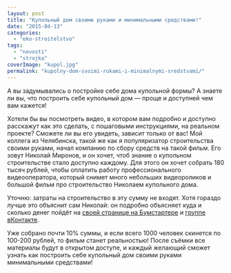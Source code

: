 ```yaml
---
layout: post
title: "Купольный дом своими руками и минимальными средствами!"
date: "2015-04-13"
categories: 
  - "eko-stroitelstvo"
tags: 
  - "novosti"
  - "strojka"
coverImage: "kupol.jpg"
permalink: "kupolny-dom-svoimi-rukami-i-minimalnymi-sredstvami/"
---
```


А вы задумывались о постройке себе дома купольной формы? А знаете ли вы, что построить себе купольный дом — проще и доступней чем вам кажется!

Хотели бы вы посмотреть видео, в котором вам подробно и доступно расскажут как это сделать, с пошаговыми инструкциями, на реальном проекте? Сможете ли вы его увидеть, зависит только от вас! Мой коллега из Челябинска, такой же как я популяризатор строительства своими руками, начал компанию по сбору средств на такой фильм. Его зовут Николай Миронов, и он хочет, чтоб знание о купольном строительстве стало доступно каждому. Для этого он хочет собрать 180 тысяч рублей, чтобы оплатить работу профессионального видеооператора, который снимет много небольших видеороликов и большой фильм про строительство Николаем купольного дома.

Уточню: затраты на строительство в эту сумму не входят. Хотя гораздо лучше это объяснит сам Николай: он подробно объясняет куда и сколько денег пойдёт на [своей странице на Бумстартере](http://boomstarter.ru/projects/rasvedchik/kupolnaya_lihoradka_film_-_rukovodstvo_dlya_stroitelstva) и [группе вКонтакте](https://vk.com/kupolnaya_lihoradka).

Уже собрано почти 10% суммы, и если всего 1000 человек скинется по 100-200 рублей, то фильм станет реальностью! После съёмки все материалы будут в открытом доступе, и каждый желающий сможет узнать как построить себе купольный дом своими руками минимальными средствами!
